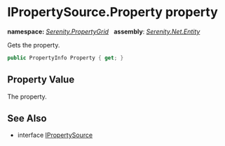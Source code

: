 # IPropertySource.Property property
**namespace:** *[Serenity.PropertyGrid](../../README.md#serenity.propertygrid-namespace)*   **assembly**: *[Serenity.Net.Entity](../../README.md)*

Gets the property.

```csharp
public PropertyInfo Property { get; }
```

## Property Value

The property.

## See Also

* interface [IPropertySource](../IPropertySource.md)
